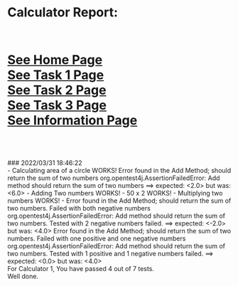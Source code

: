 # Calculator Report:
<br/>[See Home Page ](/README.md)
<br/>[See Task 1 Page ](/Task1.md)
<br/>[See Task 2 Page ](/Task2.md)
<br/>[See Task 3 Page ](/Task3.md)
<br/>[See Information Page ](/Info.md)
<br/><br>
==================
<br>
### 2022/03/31 18:46:22
<br>
- Calculating area of a circle WORKS!
Error found in the Add Method;  should return the sum of two numbers
org.opentest4j.AssertionFailedError: Add method should return the sum of two numbers ==> expected: <2.0> but was: <6.0>
- Adding Two numbers WORKS!
- 50 x 2 WORKS!
- Multiplying two numbers WORKS!
- Error found in the Add Method;  should return the sum of two numbers. Failed with both negative numbers
org.opentest4j.AssertionFailedError: Add method should return the sum of two numbers. Tested with 2 negative numbers failed. ==> expected: <-2.0> but was: <4.0>
Error found in the Add Method;  should return the sum of two numbers. Failed with one positive and one negative numbers
org.opentest4j.AssertionFailedError: Add method should return the sum of two numbers. Tested with 1 positive and 1 negative numbers failed. ==> expected: <0.0> but was: <4.0>

<br>
For Calculator 1, You have passed 4 out of 7 tests.
<br>
Well done.
<br>
